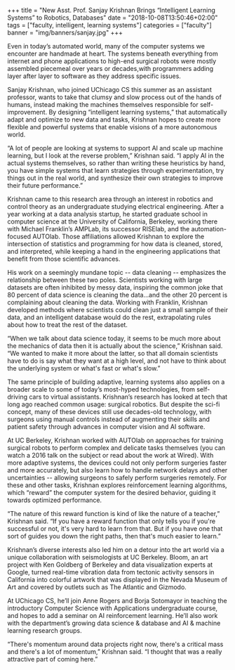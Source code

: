 +++
title = "New Asst. Prof. Sanjay Krishnan Brings “Intelligent Learning Systems” to Robotics, Databases"
date = "2018-10-08T13:50:46+02:00"
tags = ["faculty, intelligent, learning systems"]
categories = ["faculty"]
banner = "img/banners/sanjay.jpg"
+++


Even in today’s automated world, many of the computer systems we encounter are handmade at heart. The systems beneath everything from internet and phone applications to high-end surgical robots were mostly assembled piecemeal over years or decades,with programmers adding layer after layer to software as they address specific issues.

Sanjay Krishnan, who joined UChicago CS this summer as an assistant professor, wants to take that clumsy and slow process out of the hands of humans, instead making the machines themselves responsible for self-improvement. By designing “intelligent learning systems,” that automatically adapt and optimize to new data and tasks, Krishnan hopes to create more flexible and powerful systems that enable visions of a more autonomous world.

“A lot of people are looking at systems to support AI and scale up machine learning, but I look at the reverse problem,” Krishnan said. “I apply AI in the actual systems themselves, so rather than writing these heuristics by hand, you have simple systems that learn strategies through experimentation, try things out in the real world, and synthesize their own strategies to improve their future performance.”

Krishnan came to this research area through an interest in robotics and control theory as an undergraduate studying electrical engineering. After a year working at a data analysis startup, he started graduate school in computer science at the University of California, Berkeley, working there with Michael Franklin’s AMPLab, its successor RISElab, and the automation-focused AUTOlab. Those affiliations allowed Krishnan to explore the intersection of statistics and programming for how data is cleaned, stored, and interpreted, while keeping a hand in the engineering applications that benefit from those scientific advances.

His work on a seemingly mundane topic -- data cleaning -- emphasizes the relationship between these two poles. Scientists working with large datasets are often inhibited by messy data, inspiring the common joke that 80 percent of data science is cleaning the data...and the other 20 percent is complaining about cleaning the data. Working with Franklin, Krishnan developed methods where scientists could clean just a small sample of their data, and an intelligent database would do the rest, extrapolating rules about how to treat the rest of the dataset.

“When we talk about data science today, it seems to be much more about the mechanics of data then it is actually about the science,” Krishnan said. “We wanted to make it more about the latter, so that all domain scientists have to do is say what they want at a high level, and not have to think about the underlying system or what's fast or what's slow.”

The same principle of building adaptive, learning systems also applies on a broader scale to some of today’s most-hyped technologies, from self-driving cars to virtual assistants. Krishnan’s research has looked at tech that long ago reached common usage: surgical robotics. But despite the sci-fi concept, many of these devices still use decades-old technology, with surgeons using manual controls instead of augmenting their skills and patient safety through advances in computer vision and AI software.

At UC Berkeley, Krishnan worked with AUTOlab on approaches for training surgical robots to perform complex and delicate tasks themselves (you can watch a 2016 talk on the subject or read about the work at Wired). With more adaptive systems, the devices could not only perform surgeries faster and more accurately, but also learn how to handle network delays and other uncertainties -- allowing surgeons to safely perform surgeries remotely. For these and other tasks, Krishnan explores reinforcement learning algorithms, which “reward” the computer system for the desired behavior, guiding it towards optimized performance.

“The nature of this reward function is kind of like the nature of a teacher,” Krishnan said. “If you have a reward function that only tells you if you're successful or not, it's very hard to learn from that. But if you have one that sort of guides you down the right paths, then that's much easier to learn.”

Krishnan’s diverse interests also led him on a detour into the art world via a unique collaboration with seismologists at UC Berkeley.  Bloom, an art project with Ken Goldberg of Berkeley and data visualization experts at Google, turned real-time vibration data from tectonic activity sensors in California into colorful artwork that was displayed in the Nevada Museum of Art and covered by outlets such as The Atlantic and Gizmodo.

At UChicago CS, he’ll join Anne Rogers and Borja Sotomayor in teaching the introductory Computer Science with Applications undergraduate course, and hopes to add a seminar on AI reinforcement learning. He’ll also work with the department’s growing data science & database and AI & machine learning research groups.

“There's momentum around data projects right now, there's a critical mass and there's a lot of momentum,” Krishnan said. “I thought that was a really attractive part of coming here.”
